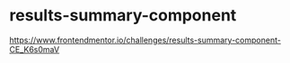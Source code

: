 # results-summary-component
https://www.frontendmentor.io/challenges/results-summary-component-CE_K6s0maV
